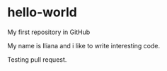 # hello-world
My first repository in GitHub


My name is Iliana and i like to write interesting code.

Testing pull request.
